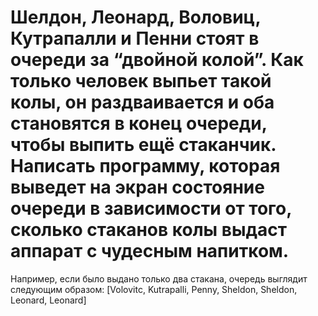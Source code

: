 # Шелдон, Леонард, Воловиц, Кутрапалли и Пенни стоят в очереди за “двойной колой”. Как только человек выпьет такой колы, он раздваивается и оба становятся в конец очереди, чтобы выпить ещё стаканчик. Написать программу, которая выведет на экран состояние очереди в зависимости от того, сколько стаканов колы выдаст аппарат с чудесным напитком. 
Например, если было выдано только два стакана, очередь выглядит следующим образом: [Volovitc, Kutrapalli, Penny, Sheldon, Sheldon, Leonard, Leonard]

